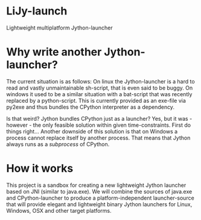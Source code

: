 # LiJy-launch
Lightweight multiplatform Jython-launcher

Why write another Jython-launcher?
==================================

The current situation is as follows:
On linux the Jython-launcher is a hard to read and vastly unmaintainable sh-script, that is even said to be buggy.
On windows it used to be a similar situation with a bat-script that was recently replaced by a python-script. This is currently provided as an exe-file via py2exe and thus bundles the CPython interpreter as a dependency.

Is that weird? Jython bundles CPython just as a launcher? Yes, but it was - however - the only feasible solution within given time-constraints. First do things right...
Another downside of this solution is that on Windows a process cannot replace itself by another process. That means that Jython always runs as a *subprocess* of CPython.


How it works
============

This project is a sandbox for creating a new lightweight Jython launcher based on JNI (similar to java.exe). We will combine the sources of java.exe and CPython-launcher to produce a platform-independent launcher-source that will provide elegant and lightweight binary Jython launchers for Linux, Windows, OSX and other target platforms.
